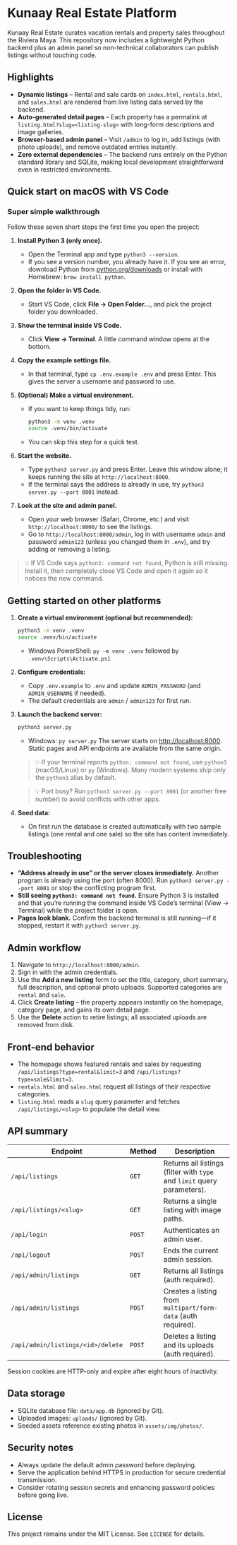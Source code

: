 # Kunaay Real Estate Platform

Kunaay Real Estate curates vacation rentals and property sales throughout the Riviera Maya. This repository now includes a lightweight Python backend plus an admin panel so non-technical collaborators can publish listings without touching code.

## Highlights

- **Dynamic listings** – Rental and sale cards on `index.html`, `rentals.html`, and `sales.html` are rendered from live listing data served by the backend.
- **Auto-generated detail pages** – Each property has a permalink at `listing.html?slug=<listing-slug>` with long-form descriptions and image galleries.
- **Browser-based admin panel** – Visit `/admin` to log in, add listings (with photo uploads), and remove outdated entries instantly.
- **Zero external dependencies** – The backend runs entirely on the Python standard library and SQLite, making local development straightforward even in restricted environments.

## Quick start on macOS with VS Code

### Super simple walkthrough

Follow these seven short steps the first time you open the project:

1. **Install Python 3 (only once).**
   - Open the Terminal app and type `python3 --version`.
   - If you see a version number, you already have it. If you see an error, download Python from [python.org/downloads](https://www.python.org/downloads/) or install with Homebrew: `brew install python`.

2. **Open the folder in VS Code.**
   - Start VS Code, click **File → Open Folder…**, and pick the project folder you downloaded.

3. **Show the terminal inside VS Code.**
   - Click **View → Terminal**. A little command window opens at the bottom.

4. **Copy the example settings file.**
   - In that terminal, type `cp .env.example .env` and press Enter. This gives the server a username and password to use.

5. **(Optional) Make a virtual environment.**
   - If you want to keep things tidy, run:
     ```bash
     python3 -m venv .venv
     source .venv/bin/activate
     ```
   - You can skip this step for a quick test.

6. **Start the website.**
   - Type `python3 server.py` and press Enter. Leave this window alone; it keeps running the site at `http://localhost:8000`.
   - If the terminal says the address is already in use, try `python3 server.py --port 8001` instead.

7. **Look at the site and admin panel.**
   - Open your web browser (Safari, Chrome, etc.) and visit `http://localhost:8000/` to see the listings.
   - Go to `http://localhost:8000/admin`, log in with username `admin` and password `admin123` (unless you changed them in `.env`), and try adding or removing a listing.

> 💡 If VS Code says `python3: command not found`, Python is still missing. Install it, then completely close VS Code and open it again so it notices the new command.

## Getting started on other platforms

1. **Create a virtual environment (optional but recommended):**
   ```bash
   python3 -m venv .venv
   source .venv/bin/activate
   ```
   - Windows PowerShell: `py -m venv .venv` followed by `.venv\Scripts\Activate.ps1`

2. **Configure credentials:**
   - Copy `.env.example` to `.env` and update `ADMIN_PASSWORD` (and `ADMIN_USERNAME` if needed).
   - The default credentials are `admin` / `admin123` for first run.

3. **Launch the backend server:**
   ```bash
   python3 server.py
   ```
   - Windows: `py server.py`
   The server starts on [http://localhost:8000](http://localhost:8000). Static pages and API endpoints are available from the same origin.

   > 💡 If your terminal reports `python: command not found`, use `python3` (macOS/Linux) or `py` (Windows). Many modern systems ship only the `python3` alias by default.

   > 💡 Port busy? Run `python3 server.py --port 8001` (or another free number) to avoid conflicts with other apps.

4. **Seed data:**
   - On first run the database is created automatically with two sample listings (one rental and one sale) so the site has content immediately.

## Troubleshooting

- **“Address already in use” or the server closes immediately.** Another program is already using the port (often 8000). Run `python3 server.py --port 8001` or stop the conflicting program first.
- **Still seeing `python3: command not found`.** Ensure Python 3 is installed and that you’re running the command inside VS Code’s terminal (View → Terminal) while the project folder is open.
- **Pages look blank.** Confirm the backend terminal is still running—if it stopped, restart it with `python3 server.py`.

## Admin workflow

1. Navigate to `http://localhost:8000/admin`.
2. Sign in with the admin credentials.
3. Use the **Add a new listing** form to set the title, category, short summary, full description, and optional photo uploads. Supported categories are `rental` and `sale`.
4. Click **Create listing** – the property appears instantly on the homepage, category page, and gains its own detail page.
5. Use the **Delete** action to retire listings; all associated uploads are removed from disk.

## Front-end behavior

- The homepage shows featured rentals and sales by requesting `/api/listings?type=rental&limit=3` and `/api/listings?type=sale&limit=3`.
- `rentals.html` and `sales.html` request all listings of their respective categories.
- `listing.html` reads a `slug` query parameter and fetches `/api/listings/<slug>` to populate the detail view.

## API summary

| Endpoint | Method | Description |
| --- | --- | --- |
| `/api/listings` | `GET` | Returns all listings (filter with `type` and `limit` query parameters). |
| `/api/listings/<slug>` | `GET` | Returns a single listing with image paths. |
| `/api/login` | `POST` | Authenticates an admin user. |
| `/api/logout` | `POST` | Ends the current admin session. |
| `/api/admin/listings` | `GET` | Returns all listings (auth required). |
| `/api/admin/listings` | `POST` | Creates a listing from `multipart/form-data` (auth required). |
| `/api/admin/listings/<id>/delete` | `POST` | Deletes a listing and its uploads (auth required). |

Session cookies are HTTP-only and expire after eight hours of inactivity.

## Data storage

- SQLite database file: `data/app.db` (ignored by Git).
- Uploaded images: `uploads/` (ignored by Git).
- Seeded assets reference existing photos in `assets/img/photos/`.

## Security notes

- Always update the default admin password before deploying.
- Serve the application behind HTTPS in production for secure credential transmission.
- Consider rotating session secrets and enhancing password policies before going live.

## License

This project remains under the MIT License. See `LICENSE` for details.
